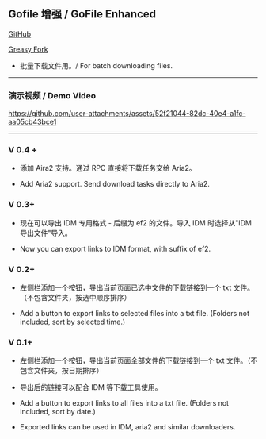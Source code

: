 ## Gofile 增强 / GoFile Enhanced

[GitHub](https://github.com/ewigl/gofile-enhanced)

[Greasy Fork](https://greasyfork.org/zh-CN/scripts/515250-gofile-%E5%A2%9E%E5%BC%BA)

-   批量下载文件用。/ For batch downloading files.

---

### 演示视频 / Demo Video

https://github.com/user-attachments/assets/52f21044-82dc-40e4-a1fc-aa05cb43bce1

---

### V 0.4 +

-   添加 Aira2 支持。通过 RPC 直接将下载任务交给 Aria2。

-   Add Aria2 support. Send download tasks directly to Aria2.

### V 0.3+

-   现在可以导出 IDM 专用格式 - 后缀为 ef2 的文件。导入 IDM 时选择从"IDM 导出文件"导入。

-   Now you can export links to IDM format, with suffix of ef2.

### V 0.2+

-   左侧栏添加一个按钮，导出当前页面已选中文件的下载链接到一个 txt 文件。（不包含文件夹，按选中顺序排序）

-   Add a button to export links to selected files into a txt file. (Folders not included, sort by selected time.)

### V 0.1+

-   左侧栏添加一个按钮，导出当前页面全部文件的下载链接到一个 txt 文件。（不包含文件夹，按日期排序）
-   导出后的链接可以配合 IDM 等下载工具使用。

-   Add a button to export links to all files into a txt file. (Folders not included, sort by date.)
-   Exported links can be used in IDM, aria2 and similar downloaders.
